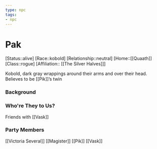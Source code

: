 ```yaml
---
type: npc
tags: 
- npc
---
```


# Pak
[Status::alive]
[Race::kobold]
[Relationship::neutral]
[Home::[[Quaath]]
[Class::rogue]
[Affiliation:: [[The Silver Halves]]]

Kobold, dark gray wrappings around their arms and over their head. Believes to be [[Pik]]’s twin

### Background

### Who're They to Us?
Friends with [[Vask]]

### Party Members
[[Victoria Several]]
[[Magister]]
[[Pik]]
[[Vask]]